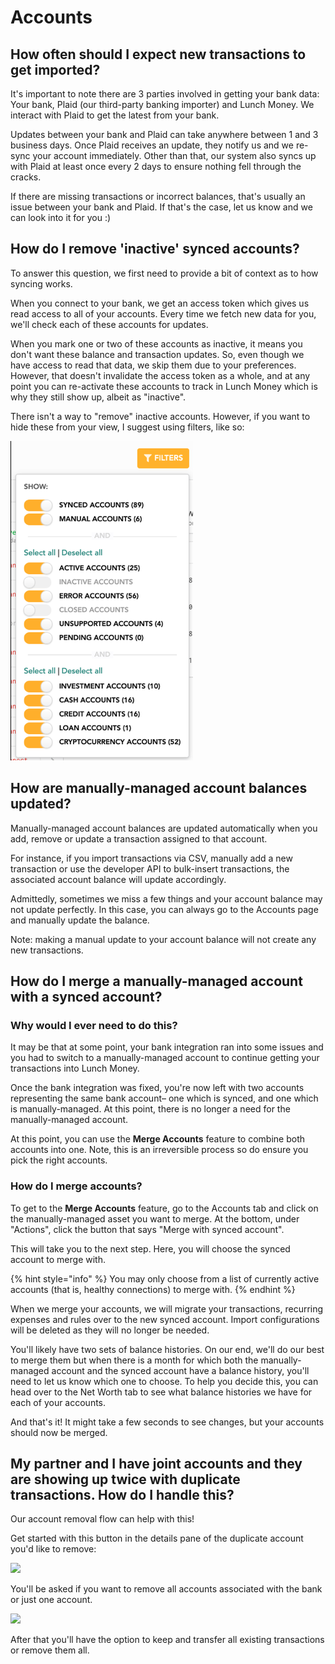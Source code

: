 # Accounts

## How often should I expect new transactions to get imported?

It's important to note there are 3 parties involved in getting your bank data: Your bank, Plaid \(our third-party banking importer\) and Lunch Money. We interact with Plaid to get the latest from your bank.

Updates between your bank and Plaid can take anywhere between 1 and 3 business days. Once Plaid receives an update, they notify us and we re-sync your account immediately. Other than that, our system also syncs up with Plaid at least once every 2 days to ensure nothing fell through the cracks.

If there are missing transactions or incorrect balances, that's usually an issue between your bank and Plaid. If that's the case, let us know and we can look into it for you :\)

## How do I remove 'inactive' synced accounts?

To answer this question, we first need to provide a bit of context as to how syncing works.

When you connect to your bank, we get an access token which gives us read access to all of your accounts. Every time we fetch new data for you, we'll check each of these accounts for updates. 

When you mark one or two of these accounts as inactive, it means you don't want these balance and transaction updates. So, even though we have access to read that data, we skip them due to your preferences. However, that doesn't invalidate the access token as a whole, and at any point you can re-activate these accounts to track in Lunch Money which is why they still show up, albeit as "inactive".

There isn't a way to "remove" inactive accounts. However, if you want to hide these from your view, I suggest using filters, like so:

![Use view filters to hide inactive accounts from your view](../.gitbook/assets/screen-shot-2021-03-24-at-4.18.02-pm.png)

## How are manually-managed account balances updated?

Manually-managed account balances are updated automatically when you add, remove or update a transaction assigned to that account.

For instance, if you import transactions via CSV, manually add a new transaction or use the developer API to bulk-insert transactions, the associated account balance will update accordingly.

Admittedly, sometimes we miss a few things and your account balance may not update perfectly. In this case, you can always go to the Accounts page and manually update the balance.

Note: making a manual update to your account balance will not create any new transactions.

## How do I merge a manually-managed account with a synced account?

### Why would I ever need to do this?

It may be that at some point, your bank integration ran into some issues and you had to switch to a manually-managed account to continue getting your transactions into Lunch Money.

Once the bank integration was fixed, you're now left with two accounts representing the same bank account– one which is synced, and one which is manually-managed. At this point, there is no longer a need for the manually-managed account.

At this point, you can use the **Merge Accounts** feature to combine both accounts into one. Note, this is an irreversible process so do ensure you pick the right accounts.

### How do I merge accounts?

To get to the **Merge Accounts** feature, go to the Accounts tab and click on the manually-managed asset you want to merge.  At the bottom, under "Actions", click the button that says "Merge with synced account".

This will take you to the next step. Here, you will choose the synced account to merge with. 

{% hint style="info" %}
You may only choose from a list of currently active accounts \(that is, healthy connections\) to merge with.
{% endhint %}

When we merge your accounts, we will migrate your transactions, recurring expenses and rules over to the new synced account. Import configurations will be deleted as they will no longer be needed. 

You'll likely have two sets of balance histories. On our end, we'll do our best to merge them but when there is a month for which both the manually-managed account and the synced account have a balance history, you'll need to let us know which one to choose. To help you decide this, you can head over to the Net Worth tab to see what balance histories we have for each of your accounts.

And that's it! It might take a few seconds to see changes, but your accounts should now be merged.

## My partner and I have joint accounts and they are showing up twice with duplicate transactions. How do I handle this?

Our account removal flow can help with this!

Get started with this button in the details pane of the duplicate account you'd like to remove:

![](../.gitbook/assets/screen-shot-2020-04-07-at-11.35.53-am.png)

You'll be asked if you want to remove all accounts associated with the bank or just one account.

![](../.gitbook/assets/unnamed.png)

After that you'll have the option to keep and transfer all existing transactions or remove them all.

